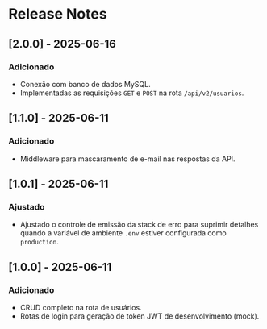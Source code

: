 # Release Notes

## [2.0.0] - 2025-06-16

### Adicionado

- Conexão com banco de dados MySQL.
- Implementadas as requisições `GET` e `POST` na rota `/api/v2/usuarios`.

## [1.1.0] - 2025-06-11

### Adicionado

- Middleware para mascaramento de e-mail nas respostas da API.

## [1.0.1] - 2025-06-11

### Ajustado

- Ajustado o controle de emissão da stack de erro para suprimir detalhes quando a variável de ambiente `.env` estiver configurada como `production`.

## [1.0.0] - 2025-06-11

### Adicionado

- CRUD completo na rota de usuários.
- Rotas de login para geração de token JWT de desenvolvimento (mock).
